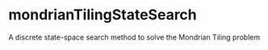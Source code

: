 # mondrianTilingStateSearch
A discrete state-space search method to solve the Mondrian Tiling problem
